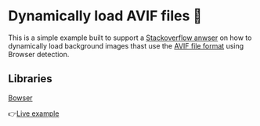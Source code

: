 # Dynamically load AVIF files 🌄

This is a simple example built to support a [Stackoverflow anwser](https://stackoverflow.com/a/64356935/3749576) on how to dynamically load background images thast use the [AVIF file format](https://github.com/Kagami/avif.js) using Browser detection.

## Libraries
[Bowser](https://github.com/lancedikson/bowser)


👉[Live example](https://jmmarco.github.io/avif-loading)


